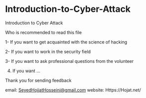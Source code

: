 # Introduction-to-Cyber-Attack
Introduction to Cyber Attack

Who is recommended to read this file

1- If you want to get acquainted with the science of hacking

2- If you want to work in the security field

3- If you want to ask professional questions from the volunteer

4. If you want ...

Thank you for sending feedback

email: SeyedHojjatHosseini@gmail.com
website: Https://Hojat.net/
